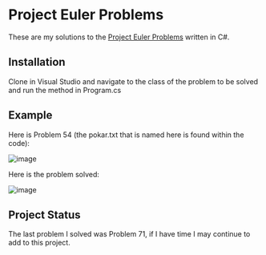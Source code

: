 # Project Euler Problems
These are my solutions to the [Project Euler Problems](https://projecteuler.net/about) written in C#.

## Installation
Clone in Visual Studio and navigate to the class of the problem to be solved and run the method in Program.cs

## Example
Here is Problem 54 (the pokar.txt that is named here is found within the code):

![image](https://github.com/JakePriestman/ProjectEulerProblems/assets/84022353/f8a7041f-3338-43f7-9318-95b5b883a60f)

Here is the problem solved:

![image](https://github.com/JakePriestman/ProjectEulerProblems/assets/84022353/028cc664-9621-4c48-9fea-cb8c5b3422af)

## Project Status
The last problem I solved was Problem 71, if I have time I may continue to add to this project.
